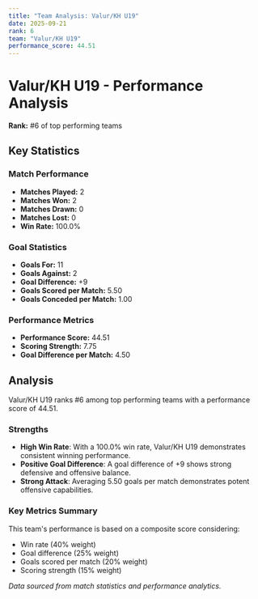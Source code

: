 ```yaml
---
title: "Team Analysis: Valur/KH U19"
date: 2025-09-21
rank: 6
team: "Valur/KH U19"
performance_score: 44.51
---
```


# Valur/KH U19 - Performance Analysis

**Rank:** #6 of top performing teams

## Key Statistics

### Match Performance
- **Matches Played:** 2
- **Matches Won:** 2
- **Matches Drawn:** 0
- **Matches Lost:** 0
- **Win Rate:** 100.0%

### Goal Statistics
- **Goals For:** 11
- **Goals Against:** 2
- **Goal Difference:** +9
- **Goals Scored per Match:** 5.50
- **Goals Conceded per Match:** 1.00

### Performance Metrics
- **Performance Score:** 44.51
- **Scoring Strength:** 7.75
- **Goal Difference per Match:** 4.50

## Analysis

Valur/KH U19 ranks #6 among top performing teams with a performance score of 44.51.

### Strengths
- **High Win Rate**: With a 100.0% win rate, Valur/KH U19 demonstrates consistent winning performance.
- **Positive Goal Difference**: A goal difference of +9 shows strong defensive and offensive balance.
- **Strong Attack**: Averaging 5.50 goals per match demonstrates potent offensive capabilities.

### Key Metrics Summary

This team's performance is based on a composite score considering:
- Win rate (40% weight)
- Goal difference (25% weight) 
- Goals scored per match (20% weight)
- Scoring strength (15% weight)

*Data sourced from match statistics and performance analytics.*
